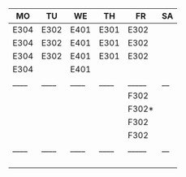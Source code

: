 |MO  |TU  |WE  |TH  |FR   |SA|
|----|----|----|----|-----|--|
|E304|E302|E401|E301|E302 |  |
|E304|E302|E401|E301|E302 |  |
|E304|E302|E401|E301|E302 |  |
|E304|    |E401|    |     |  |
|____|____|____|____|_____|__|
|    |    |    |    |F302 |  |
|    |    |    |    |F302*|  |
|    |    |    |    |F302 |  |
|    |    |    |    |F302 |  |
|____|____|____|____|_____|__|
|    |    |    |    |     |  |
|    |    |    |    |     |  |
|    |    |    |    |     |  |
|    |    |    |    |     |  |
